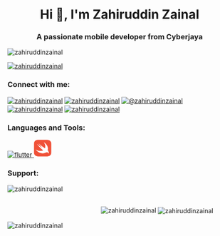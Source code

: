 <h1 align="center">Hi 👋, I'm Zahiruddin Zainal</h1>
<h3 align="center">A passionate mobile developer from Cyberjaya</h3>

<p align="left"> <img src="https://komarev.com/ghpvc/?username=zahiruddinzainal&label=Profile%20views&color=0e75b6&style=flat" alt="zahiruddinzainal" /> </p>

<p align="left"> <a href="https://github.com/ryo-ma/github-profile-trophy"><img src="https://github-profile-trophy.vercel.app/?username=zahiruddinzainal" alt="zahiruddinzainal" /></a> </p>

<h3 align="left">Connect with me:</h3>
<p align="left">
<a href="https://linkedin.com/in/zahiruddinzainal" target="blank"><img align="center" src="https://raw.githubusercontent.com/rahuldkjain/github-profile-readme-generator/master/src/images/icons/Social/linked-in-alt.svg" alt="zahiruddinzainal" height="30" width="40" /></a>
<a href="https://stackoverflow.com/users/zahiruddinzainal" target="blank"><img align="center" src="https://raw.githubusercontent.com/rahuldkjain/github-profile-readme-generator/master/src/images/icons/Social/stack-overflow.svg" alt="zahiruddinzainal" height="30" width="40" /></a>
<a href="https://medium.com/@zahiruddinzainal" target="blank"><img align="center" src="https://raw.githubusercontent.com/rahuldkjain/github-profile-readme-generator/master/src/images/icons/Social/medium.svg" alt="@zahiruddinzainal" height="30" width="40" /></a>
<a href="https://www.leetcode.com/zahiruddinzainal" target="blank"><img align="center" src="https://raw.githubusercontent.com/rahuldkjain/github-profile-readme-generator/master/src/images/icons/Social/leet-code.svg" alt="zahiruddinzainal" height="30" width="40" /></a>
<a href="https://discord.gg/zahiruddinzainal" target="blank"><img align="center" src="https://raw.githubusercontent.com/rahuldkjain/github-profile-readme-generator/master/src/images/icons/Social/discord.svg" alt="zahiruddinzainal" height="30" width="40" /></a>
</p>

<h3 align="left">Languages and Tools:</h3>
<p align="left"> <a href="https://flutter.dev" target="_blank" rel="noreferrer"> <img src="https://www.vectorlogo.zone/logos/flutterio/flutterio-icon.svg" alt="flutter" width="40" height="40"/> </a> <a href="https://developer.apple.com/swift/" target="_blank" rel="noreferrer"> <img src="https://raw.githubusercontent.com/devicons/devicon/master/icons/swift/swift-original.svg" alt="swift" width="40" height="40"/> </a> </p>


<h3 align="left">Support:</h3>
<p><a href="https://www.buymeacoffee.com/zahiruddinzainal"> <img align="left" src="https://cdn.buymeacoffee.com/buttons/v2/default-yellow.png" height="50" width="210" alt="zahiruddinzainal" /></a></p><br><br>


<p><img align="left" src="https://github-readme-stats.vercel.app/api/top-langs?username=zahiruddinzainal&show_icons=true&locale=en&layout=compact" alt="zahiruddinzainal" /></p>

<p>&nbsp;<img align="center" src="https://github-readme-stats.vercel.app/api?username=zahiruddinzainal&show_icons=true&locale=en" alt="zahiruddinzainal" /></p>

<p><img align="center" src="https://github-readme-streak-stats.herokuapp.com/?user=zahiruddinzainal&" alt="zahiruddinzainal" /></p>

